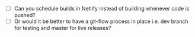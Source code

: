 - [ ] Can you schedule builds in Netlify instead of building whenever code is pushed?
- [ ] Or would it be better to have a git-flow process in place i.e. dev branch for testing and master for live releases?